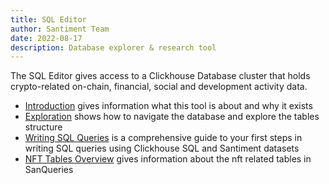 ```yaml
---
title: SQL Editor
author: Santiment Team
date: 2022-08-17
description: Database explorer & research tool
---
```


The SQL Editor gives access to a Clickhouse Database cluster that holds crypto-related on-chain, financial, social and development activity data.

- [Introduction](/sql-editor/introduction) gives information what this tool is about and why it exists
- [Exploration](/sql-editor/exploration) shows how to navigate the database and explore the tables structure 
- [Writing SQL Queries](/sql-editor/writing-sql-queries) is a comprehensive guide to your first steps in writing SQL queries using Clickhouse SQL and Santiment datasets
- [NFT Tables Overview](/sql-editor/nft-tables) gives information about the nft related tables in SanQueries